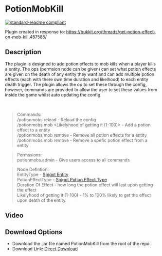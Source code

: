 # PotionMobKill

[![standard-readme compliant](https://img.shields.io/badge/readme%20style-standard-brightgreen.svg?style=flat-square)](https://github.com/RichardLitt/standard-readme)

Plugin created in response to: https://bukkit.org/threads/get-potion-effect-on-mob-kill.487585/

## Description
The plugin is designed to add potion effects to mob kills when a player kills a entity. The ops (permsion node can be given) can set what potion effects are given on the death of any entity they want and can add multiple potion effects (each with there own time duration and likelhood) to each entity death trigger. The plugin allows the op to set these through the config, however, commands are provided to allow the user to set these values from inside the game whilst auto updating the config.
<br />
<br />
<br />
> Commands:
<br />/potionmobs reload - Reload the config
<br />/potionmobs mob <EntityType> <PotionEffectType> <Duration Of Effect> <Likelyhood of getting it (1-100)> - Add a potion effect to a entity
<br />/potionmobs mob remove <EntityType> - Remove all potion effects for a entity
<br />/potionmobs mob <EntityType> remove <PotionEffectType> - Remove a spefic potion effect from a entity

> Permssions:
<br />potionmobs.admin - Give users access to all commands

> Node Defintion:
 <br /> EntityType - [Spigot Entity](https://hub.spigotmc.org/javadocs/spigot/org/bukkit/entity/EntityType.html)
 <br /> PotionEffectType - [Spigot Potion Effect Type](https://hub.spigotmc.org/javadocs/bukkit/org/bukkit/potion/PotionEffectType.html)
 <br /> Duration Of Effect - how long the potion effect will last upon getting the effect
 <br /> Likelyhood of getting it (1-100) - 1% to 100% likely to get the effect upon death of the entity.

## Video

## Download Options
- Download the .jar file named PotionMobKill from the root of the repo.
- Download Link: [Direct Download](https://onedrive.live.com/download?cid=BC6F02EA0BA906A0&resid=BC6F02EA0BA906A0%216362&authkey=AIIKlpmPIFXI8xg)

